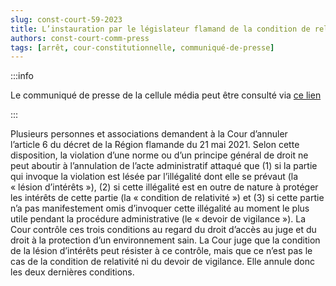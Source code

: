 ```yaml
---   
slug: const-court-59-2023
title: L’instauration par le législateur flamand de la condition de relativité et du devoir de vigilance en contentieux administratif viole le droit d’accès au juge et le droit à la protection d’un environnement sain
authors: const-court-comm-press
tags: [arrêt, cour-constitutionnelle, communiqué-de-presse]
---
```


:::info

Le communiqué de presse de la cellule média peut être consulté via [ce lien](https://www.const-court.be/public/f/2023/2023-059f-info.pdf) 

:::

Plusieurs personnes et associations demandent à la Cour d’annuler l’article 6 du décret de la Région flamande du 21 mai 2021. Selon cette disposition, la violation d’une norme ou d’un principe général de droit ne peut aboutir à l’annulation de l’acte administratif attaqué que (1) si la partie qui invoque la violation est lésée par l’illégalité dont elle se prévaut (la « lésion d’intérêts »), (2) si cette illégalité est en outre de nature à protéger les intérêts de cette partie (la « condition de relativité ») et (3) si cette partie n’a pas manifestement omis d’invoquer cette illégalité au moment le plus utile pendant la procédure administrative (le « devoir de vigilance »). La Cour contrôle ces trois conditions au regard du droit d’accès au juge et du droit à la protection d’un environnement sain. La Cour juge que la condition de la lésion d’intérêts peut résister à ce contrôle, mais que ce n’est pas le cas de la condition de relativité ni du devoir de vigilance. Elle annule donc les deux dernières conditions.
